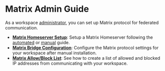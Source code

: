 # Matrix Admin Guide

As a workspace [administrator](../../../../), you can set up Matrix protocol for federated communication.

* [**Matrix Homeserver Setup**](matrix-homeserver-setup/): Setup a Matrix Homeserver following the [automated](matrix-homeserver-setup/#automated-installation) or [manual](matrix-homeserver-setup/#manual-installation) guide.
* [**Matrix Bridge Configuration**](matrixbridge-configuration.md): Configure the Matrix protocol settings for your workspace after manual installation.
* [**Matrix Allow/Block List**](matrix-homeserver-setup/matrix-allow-block-list.md): See how to create a list of allowed and blocked IP addresses from communicating with your workspace.
